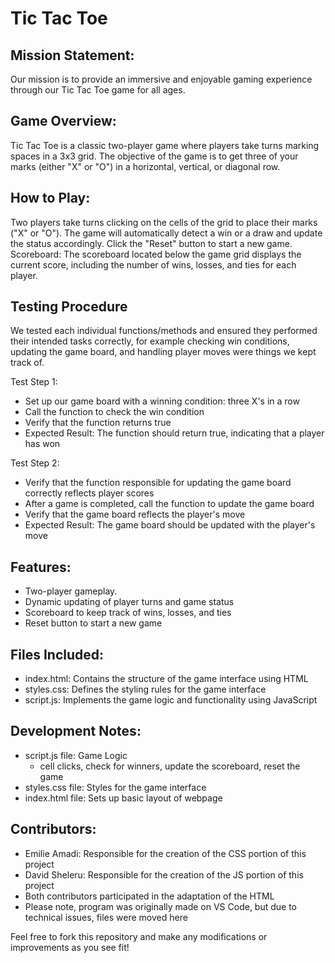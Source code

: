 # Tic Tac Toe

## Mission Statement: 
Our mission is to provide an immersive and enjoyable gaming experience through our Tic Tac Toe game for all ages. 

## Game Overview:
Tic Tac Toe is a classic two-player game where players take turns marking spaces in a 3x3 grid. The objective of the game is to get three of your marks (either "X" or "O") in a horizontal, vertical, or diagonal row.

## How to Play:
Two players take turns clicking on the cells of the grid to place their marks ("X" or "O"). The game will automatically detect a win or a draw and update the status accordingly. Click the "Reset" button to start a new game.
Scoreboard: The scoreboard located below the game grid displays the current score, including the number of wins, losses, and ties for each player.

## Testing Procedure
We tested each individual functions/methods and ensured they performed their intended tasks correctly, for example checking win conditions, updating the game board, and handling player moves were things we kept track of.

Test Step 1:
* Set up our game board with a winning condition: three X's in a row
* Call the function to check the win condition
* Verify that the function returns true
* Expected Result: The function should return true, indicating that a player has won

Test Step 2:
* Verify that the function responsible for updating the game board correctly reflects player scores
* After a game is completed, call the function to update the game board
* Verify that the game board reflects the player's move
* Expected Result: The game board should be updated with the player's move


## Features:
* Two-player gameplay.
* Dynamic updating of player turns and game status
* Scoreboard to keep track of wins, losses, and ties
* Reset button to start a new game

## Files Included:
* index.html: Contains the structure of the game interface using HTML
* styles.css: Defines the styling rules for the game interface
* script.js: Implements the game logic and functionality using JavaScript

## Development Notes:
* script.js file: Game Logic 
    - cell clicks, check for winners, update the scoreboard, reset the game
* styles.css file: Styles for the game interface
* index.html file: Sets up basic layout of webpage

## Contributors: 
* Emilie Amadi: Responsible for the creation of the CSS portion of this project
* David Sheleru: Responsible for the creation of the JS portion of this project
* Both contributors participated in the adaptation of the HTML
* Please note, program was originally made on VS Code, but due to technical issues, files were moved here

Feel free to fork this repository and make any modifications or improvements as you see fit! 
